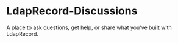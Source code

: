 # LdapRecord-Discussions
A place to ask questions, get help, or share what you've built with LdapRecord.
